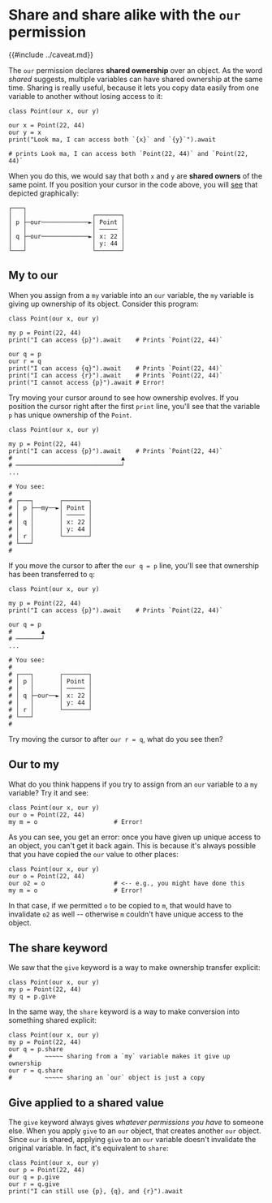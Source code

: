 # Share and share alike with the `our` permission

{{#include ../caveat.md}}

The `our` permission declares **shared ownership** over an object. As the word *shared* suggests, multiple variables can have shared ownership at the same time. Sharing is really useful, because it lets you copy data easily from one variable to another without losing access to it:

```
class Point(our x, our y)

our x = Point(22, 44)
our y = x
print("Look ma, I can access both `{x}` and `{y}`").await

# prints Look ma, I can access both `Point(22, 44)` and `Point(22, 44)`
```

When you do this, we would say that both `x` and `y` are **shared owners** of the same point. If you position your cursor in the code above, you will [see](https://asciiflow.com/#/share/eJyrVspLzE1VssorzcnRUcpJrEwtUrJSqo5RqohRsrK0MNOJUaoEsowsDYGsktSKEiAnRunRlD3IKCYmD0gqKChASDSAphiLxgKomtxKPGrR0bRdIK0B%2BZl5JQrEuAHdHUiaCvG5kbAbKqwUjIyIc0OllYKJCUIpintICjilWqVaANIL5SU%3D) that depicted graphically:

```
┌───┐
│   │                  ┌───────┐
│ p ├─our─────────────►│ Point │
│   │                  │ ───── │
│ q ├─our─────────────►│ x: 22 │
│   │                  │ y: 44 │
└───┘                  └───────┘
```

## My to our

When you assign from a `my` variable into an `our` variable, the `my` variable is giving up ownership of its object. Consider this program:

```
class Point(our x, our y)

my p = Point(22, 44)
print("I can access {p}").await    # Prints `Point(22, 44)`

our q = p
our r = q
print("I can access {q}").await    # Prints `Point(22, 44)`
print("I can access {r}").await    # Prints `Point(22, 44)`
print("I cannot access {p}").await # Error!
```

Try moving your cursor around to see how ownership evolves. If you position the cursor right after the first `print` line, you'll see that the variable `p` has unique ownership of the `Point`.

```
class Point(our x, our y)

my p = Point(22, 44)
print("I can access {p}").await    # Prints `Point(22, 44)`
#                              ▲
# ─────────────────────────────┘
...

# You see:
# 
# ┌───┐       ┌───────┐
# │ p ├──my──►│ Point │
# │   │       │ ───── │
# │ q │       │ x: 22 │
# │   │       │ y: 44 │             
# │ r │       └───────┘
# └───┘       
#             
```

If you move the cursor to after the `our q = p` line, you'll see that ownership has been transferred to `q`:

```
class Point(our x, our y)

my p = Point(22, 44)
print("I can access {p}").await    # Prints `Point(22, 44)`

our q = p
#        ▲
# ───────┘
...

# You see:
# 
# ┌───┐       ┌───────┐
# │ p │       │ Point │
# │   │       │ ───── │
# │ q ├─our──►│ x: 22 │
# │   │       │ y: 44 │             
# │ r │       └───────┘
# └───┘       
#             
```

Try moving the cursor to after `our r = q`, what do you see then?

## Our to my

What do you think happens if you try to assign from an `our` variable to a `my` variable? Try it and see:

```
class Point(our x, our y)
our o = Point(22, 44)
my m = o                     # Error!
```

As you can see, you get an error: once you have given up unique access to an object, you can't get it back again. This is because it's always possible that you have copied the `our` value to other places:

```
class Point(our x, our y)
our o = Point(22, 44)
our o2 = o                   # <-- e.g., you might have done this
my m = o                     # Error!
```

In that case, if we permitted `o` to be copied to `m`, that would have to invalidate `o2` as well -- otherwise `m` couldn't have unique access to the object.

## The share keyword

We saw that the `give` keyword is a way to make ownership transfer explicit:

```
class Point(our x, our y)
my p = Point(22, 44)
my q = p.give
```

In the same way, the `share` keyword is a way to make conversion into something shared explicit:

```
class Point(our x, our y)
my p = Point(22, 44)
our q = p.share
#         ~~~~~ sharing from a `my` variable makes it give up ownership
our r = q.share
#         ~~~~~ sharing an `our` object is just a copy
```

## Give applied to a shared value

The `give` keyword always gives *whatever permissions you have* to someone else. When you apply `give` to an `our` object, that creates another `our` object. Since `our` is shared, applying `give` to an `our` variable doesn't invalidate the original variable. In fact, it's equivalent to `share`:


```
class Point(our x, our y)
our p = Point(22, 44)
our q = p.give
our r = q.give
print("I can still use {p}, {q}, and {r}").await
```
